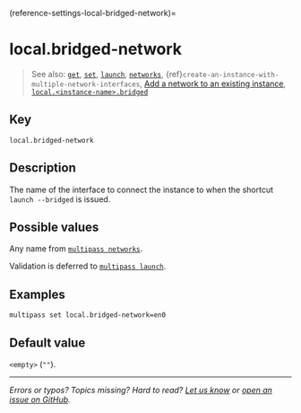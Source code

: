 (reference-settings-local-bridged-network)=
# local.bridged-network

> See also: [`get`](/reference/command-line-interface/get), [`set`](/reference/command-line-interface/set), [`launch`](/reference/command-line-interface/launch), [`networks`](/reference/command-line-interface/networks), {ref}`create-an-instance-with-multiple-network-interfaces`, [Add a network to an existing instance](/how-to-guides/manage-instances/add-a-network-to-an-existing-instance), [`local.<instance-name>.bridged`](/reference/settings/local-instance-name-bridged)

## Key

`local.bridged-network`

## Description

The name of the interface to connect the instance to when the shortcut `launch --bridged` is issued. 

## Possible values

Any name from [`multipass networks`](/reference/command-line-interface/networks). 

Validation is deferred to [`multipass launch`](/reference/command-line-interface/launch).

## Examples

`multipass set local.bridged-network=en0`

## Default value

`<empty>` (`""`).

---

*Errors or typos? Topics missing? Hard to read? <a href="https://docs.google.com/forms/d/e/1FAIpQLSd0XZDU9sbOCiljceh3rO_rkp6vazy2ZsIWgx4gsvl_Sec4Ig/viewform?usp=pp_url&entry.317501128=https://canonical.com/multipass/docs/bridged-network" target="_blank">Let us know</a> or <a href="https://github.com/canonical/multipass/issues/new/choose" target="_blank">open an issue on GitHub</a>.*

